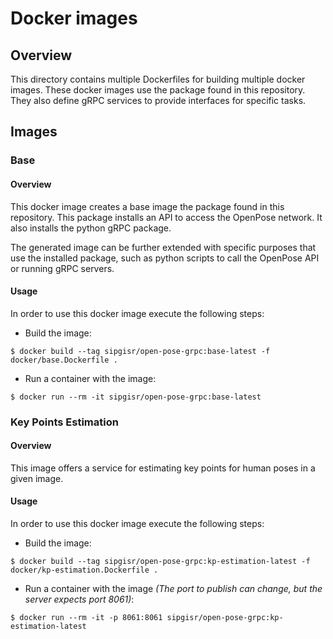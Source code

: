 # Docker images

## Overview

This directory contains multiple Dockerfiles for building multiple docker images.
These docker images use the package found in this repository.
They also define gRPC services to provide interfaces for specific tasks.

## Images

### Base

#### Overview

This docker image creates a base image the package found in this repository.
This package installs an API to access the OpenPose network.
It also installs the python gRPC package.

The generated image can be further extended with specific purposes that use the installed package, such as python scripts to call the OpenPose API or running gRPC servers.

#### Usage

In order to use this docker image execute the following steps:

 * Build the image:

 ```
 $ docker build --tag sipgisr/open-pose-grpc:base-latest -f docker/base.Dockerfile .
 ```

 * Run a container with the image:

 ```
 $ docker run --rm -it sipgisr/open-pose-grpc:base-latest
 ```

### Key Points Estimation

#### Overview

This image offers a service for estimating key points for human poses in a given image.

#### Usage

In order to use this docker image execute the following steps:

 * Build the image:

 ```
 $ docker build --tag sipgisr/open-pose-grpc:kp-estimation-latest -f docker/kp-estimation.Dockerfile .
 ```

 * Run a container with the image *(The port to publish can change, but the server expects port 8061)*:

 ```
 $ docker run --rm -it -p 8061:8061 sipgisr/open-pose-grpc:kp-estimation-latest
 ```